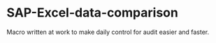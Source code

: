 # SAP-Excel-data-comparison
Macro written at work to make daily control for audit easier and faster.
